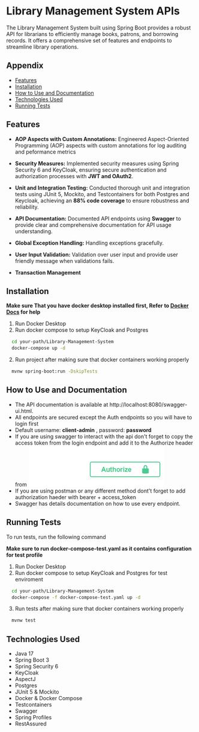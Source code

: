 
# Library Management System APIs

The Library Management System built using Spring Boot provides a robust API for librarians to efficiently manage books, patrons, and borrowing records. It offers a comprehensive set of features and endpoints to streamline library operations.


## Appendix

- [Features](#features)
- [Installation](#installation)
- [How to Use and Documentation](#how-to-use-and-documentation)
- [Technologies Used](#technologies-used)
- [Running Tests](#running-tests)



## Features
- **AOP Aspects with Custom Annotations:** Engineered Aspect-Oriented Programming (AOP) aspects with custom annotations for log auditing and peformance metrics

- **Security Measures:** Implemented security measures using Spring Security 6 and KeyCloak, ensuring secure authentication and authorization processes with **JWT and OAuth2**.

- **Unit and Integration Testing:** Conducted thorough unit and integration tests using JUnit 5, Mockito, and Testcontainers for both Postgres and Keycloak, achieving an **88% code coverage** to ensure robustness and reliability.

- **API Documentation:** Documented API endpoints using **Swagger** to provide clear and comprehensive documentation for API usage understanding.

- **Global Exception Handling:** Handling exceptions gracefully.

- **User Input Validation:** Validation over user input and provide user friendly message when validations fails.
- **Transaction Management**
## Installation

**Make sure That you have docker desktop installed first, Refer to [Docker Docs](https://docs.docker.com/desktop/install/windows-install/) for help**

1. Run Docker Desktop
2. Run docker compose to setup KeyCloak and Postgres

```bash
  cd your-path/Library-Management-System
  docker-compose up -d
```

2. Run project after making sure that docker containers working properly

```bash
  mvnw spring-boot:run -DskipTests
```
    
## How to Use and Documentation

- The API documentation is available at http://localhost:8080/swagger-ui.html.
- All endpoints are secured except the Auth endpoints so you will have to login first
- Default username: **client-admin** , password: **password**
- If you are using swagger to interact with the api don't forget to copy the access token from the login endpoint and add it to the Authorize header from ![here](./swagger.png)
- If you are using postman or any different method dont't forget to add authorization haeder with bearer + access_token
- Swagger has details documentation on how to use every endpoint.


## Running Tests

To run tests, run the following command

**Make sure to run docker-compose-test.yaml as it contains configuration for test profile**

1. Run Docker Desktop
2. Run docker compose to setup KeyCloak and Postgres for test enviroment
```bash
  cd your-path/Library-Management-System
  docker-compose -f docker-compose-test.yaml up -d 
```
3. Run tests after making sure that docker containers working properly
```bash
  mvnw test
```

## Technologies Used
- Java 17
- Spring Boot 3
- Spring Security 6
- KeyCloak
- AspectJ
- Postgres
- JUnit 5 & Mockito
- Docker & Docker Compose
- Testcontainers
- Swagger
- Spring Profiles
- RestAssured